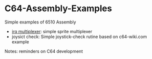 # C64-Assembly-Examples

Simple examples of 6510 Assembly

+ [irq multiplexer](/irqmultiplexer):    simple sprite multiplexer
+ joysict check:      Simple joystick-check rutine based on c64-wiki.com example

Notes:              reminders on C64 development

